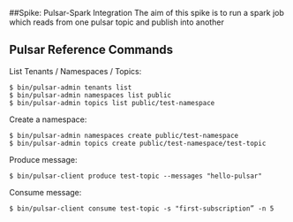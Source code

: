 ##Spike: Pulsar-Spark Integration 
The aim of this spike is to run a spark job which reads from one pulsar topic and publish into another

## Pulsar Reference Commands
List Tenants / Namespaces / Topics:
```shell script
$ bin/pulsar-admin tenants list
$ bin/pulsar-admin namespaces list public
$ bin/pulsar-admin topics list public/test-namespace
```

Create a namespace:
```shell script
$ bin/pulsar-admin namespaces create public/test-namespace
$ bin/pulsar-admin topics create public/test-namespace/test-topic
```


Produce message:
```shell script
$ bin/pulsar-client produce test-topic --messages "hello-pulsar"
```

Consume message:
```shell script
$ bin/pulsar-client consume test-topic -s "first-subscription” -n 5
```
